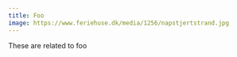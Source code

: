 ```yaml
---
title: Foo
image: https://www.feriehuse.dk/media/1256/napstjertstrand.jpg
---
```


These are related to foo
